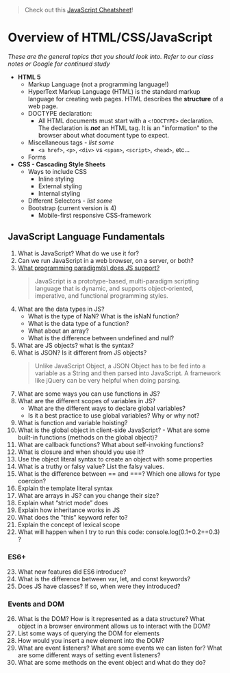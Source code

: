 > Check out this [JavaScript Cheatsheet](https://github.com/mbeaudru/modern-js-cheatsheet)!

# Overview of HTML/CSS/JavaScript
*These are the general topics that you should look into.  Refer to our class notes or Google for continued study*

- **HTML 5**
  - Markup Language (not a programming language!)
  - HyperText Markup Language (HTML) is the standard markup language for creating web pages. HTML describes the **structure** of a web page.
  - DOCTYPE declaration:
    - All HTML documents must start with a `<!DOCTYPE>` declaration. The declaration is ***not*** an HTML tag. It is an "information" to the browser about what document type to expect.
  - Miscellaneous tags - *list some*
    - `<a href>`, `<p>`, `<div>` vs `<span>`, `<script>`, `<head>`, etc...
  - Forms
- **CSS - Cascading Style Sheets**
  - Ways to include CSS
    - Inline styling
    - External styling
    - Internal styling
  - Different Selectors - *list some*
  - Bootstrap (current version is 4)
    - Mobile-first responsive CSS-framework

## JavaScript Language Fundamentals

1.  What is JavaScript? What do we use it for?
2.  Can we run JavaScript in a web browser, on a server, or both?
3.  [What programming paradigm(s) does JS support?](https://medium.com/javascript-in-plain-english/what-are-javascript-programming-paradigms-3ef0f576dfdb)
    > JavaScript is a prototype-based, multi-paradigm scripting language that is dynamic, and supports object-oriented, imperative, and functional programming styles.
4.  What are the data types in JS?
    - What is the type of NaN? What is the isNaN function?
    - What is the data type of a function?
    - What about an array?
    - What is the difference between undefined and null?
5.  What are JS objects? what is the syntax?
6.  What is JSON? Is it different from JS objects?
    > Unlike JavaScript Object, a JSON Object has to be fed into a variable as a String and then parsed into JavaScript. A framework like jQuery can be very helpful when doing parsing.
7.  What are some ways you can use functions in JS?
8.  What are the different scopes of variables in JS?
    - What are the different ways to declare global variables?
    - Is it a best practice to use global variables? Why or why not?
9.  What is function and variable hoisting?
10.  What is the global object in client-side JavaScript?
    - What are some built-in functions (methods on the global object)? 
11. What are callback functions? What about self-invoking functions?
12.  What is closure and when should you use it?
13.  Use the object literal syntax to create an object with some properties
14.  What is a truthy or falsy value? List the falsy values.
15.  What is the difference between == and ===? Which one allows for type coercion?
16.  Explain the template literal syntax
17.  What are arrays in JS? can you change their size?
18.  Explain what “strict mode” does
19.  Explain how inheritance works in JS
20.  What does the "this" keyword refer to?
21.  Explain the concept of lexical scope
22.  What will happen when I try to run this code: console.log(0.1+0.2==0.3) ?
    
### ES6+
23.  What new features did ES6 introduce?
24.  What is the difference between var, let, and const keywords?
25.  Does JS have classes? If so, when were they introduced?

### Events and DOM
26.  What is the DOM? How is it represented as a data structure? What object in a browser environment allows us to interact with the DOM?
27.  List some ways of querying the DOM for elements
28.  How would you insert a new element into the DOM?
29.  What are event listeners? What are some events we can listen for? What are some different ways of setting event listeners?
30.  What are some methods on the event object and what do they do?
